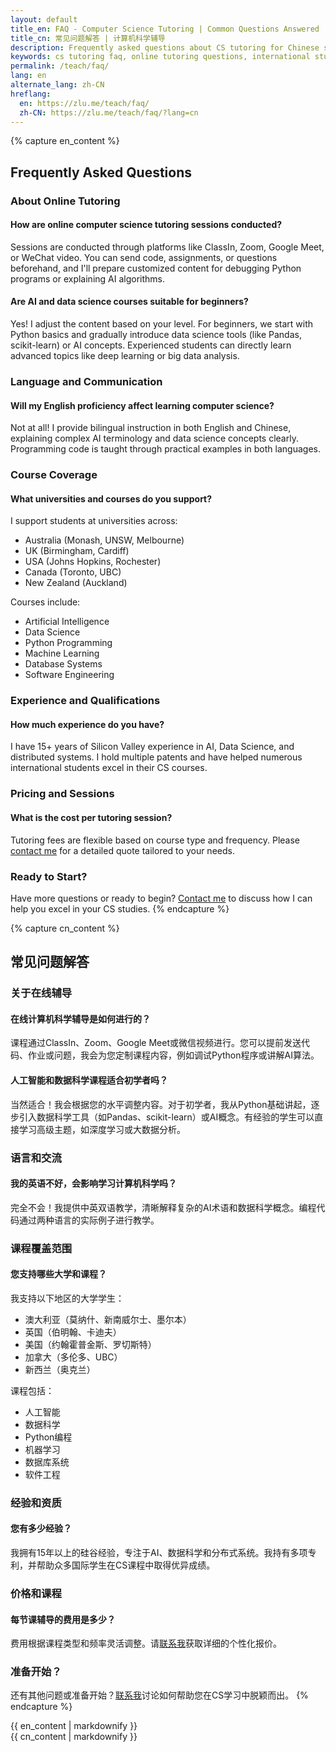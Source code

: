 ```yaml
---
layout: default
title_en: FAQ - Computer Science Tutoring | Common Questions Answered
title_cn: 常见问题解答 | 计算机科学辅导
description: Frequently asked questions about CS tutoring for Chinese students studying abroad. Get answers about online tutoring, course coverage, and teaching methods.
keywords: cs tutoring faq, online tutoring questions, international student help, 计算机辅导问答, 留学生辅导常见问题
permalink: /teach/faq/
lang: en
alternate_lang: zh-CN
hreflang:
  en: https://zlu.me/teach/faq/
  zh-CN: https://zlu.me/teach/faq/?lang=cn
---
```


<script type="application/ld+json">
{
  "@context": "https://schema.org",
  "@type": "FAQPage",
  "mainEntity": [{
    "@type": "Question",
    "name": "How are online computer science tutoring sessions conducted?",
    "acceptedAnswer": {
      "@type": "Answer",
      "text": "Sessions are conducted through platforms like ClassIn, Zoom, Google Meet, or WeChat video. You can send code, assignments, or questions beforehand, and I'll prepare customized content for debugging Python programs or explaining AI algorithms."
    }
  }, {
    "@type": "Question",
    "name": "Are AI and data science courses suitable for beginners?",
    "acceptedAnswer": {
      "@type": "Answer",
      "text": "Yes! I adjust the content based on your level. For beginners, we start with Python basics and gradually introduce data science tools (like Pandas, scikit-learn) or AI concepts. Experienced students can directly learn advanced topics like deep learning or big data analysis."
    }
  }, {
    "@type": "Question",
    "name": "Will my English proficiency affect learning computer science?",
    "acceptedAnswer": {
      "@type": "Answer",
      "text": "Not at all! I provide bilingual instruction in both English and Chinese, explaining complex AI terminology and data science concepts clearly. Programming code is taught through practical examples in both languages."
    }
  }, {
    "@type": "Question",
    "name": "What universities and courses do you support?",
    "acceptedAnswer": {
      "@type": "Answer",
      "text": "I support students at universities across Australia, UK, USA, Canada, and New Zealand. This includes institutions like Monash, UNSW, Johns Hopkins, University of Birmingham, and University of Auckland. Courses cover AI, Data Science, Python Programming, and more."
    }
  }, {
    "@type": "Question",
    "name": "How much experience do you have?",
    "acceptedAnswer": {
      "@type": "Answer",
      "text": "I have 15+ years of Silicon Valley experience in AI, Data Science, and distributed systems. I hold multiple patents and have helped numerous international students excel in their CS courses."
    }
  }, {
    "@type": "Question",
    "name": "What is the cost per tutoring session?",
    "acceptedAnswer": {
      "@type": "Answer",
      "text": "Tutoring fees are flexible based on course type and frequency. Please contact me directly for a detailed quote tailored to your needs."
    }
  }]
}
</script>

{% capture en_content %}
## Frequently Asked Questions

### About Online Tutoring

#### How are online computer science tutoring sessions conducted?
Sessions are conducted through platforms like ClassIn, Zoom, Google Meet, or WeChat video. You can send code, assignments, or questions beforehand, and I'll prepare customized content for debugging Python programs or explaining AI algorithms.

#### Are AI and data science courses suitable for beginners?
Yes! I adjust the content based on your level. For beginners, we start with Python basics and gradually introduce data science tools (like Pandas, scikit-learn) or AI concepts. Experienced students can directly learn advanced topics like deep learning or big data analysis.

### Language and Communication

#### Will my English proficiency affect learning computer science?
Not at all! I provide bilingual instruction in both English and Chinese, explaining complex AI terminology and data science concepts clearly. Programming code is taught through practical examples in both languages.

### Course Coverage

#### What universities and courses do you support?
I support students at universities across:
- Australia (Monash, UNSW, Melbourne)
- UK (Birmingham, Cardiff)
- USA (Johns Hopkins, Rochester)
- Canada (Toronto, UBC)
- New Zealand (Auckland)

Courses include:
- Artificial Intelligence
- Data Science
- Python Programming
- Machine Learning
- Database Systems
- Software Engineering

### Experience and Qualifications

#### How much experience do you have?
I have 15+ years of Silicon Valley experience in AI, Data Science, and distributed systems. I hold multiple patents and have helped numerous international students excel in their CS courses.

### Pricing and Sessions

#### What is the cost per tutoring session?
Tutoring fees are flexible based on course type and frequency. Please [contact me](mailto:hello@zlu.me) for a detailed quote tailored to your needs.

### Ready to Start?

Have more questions or ready to begin? [Contact me](mailto:hello@zlu.me) to discuss how I can help you excel in your CS studies.
{% endcapture %}

{% capture cn_content %}
## 常见问题解答

### 关于在线辅导

#### 在线计算机科学辅导是如何进行的？
课程通过ClassIn、Zoom、Google Meet或微信视频进行。您可以提前发送代码、作业或问题，我会为您定制课程内容，例如调试Python程序或讲解AI算法。

#### 人工智能和数据科学课程适合初学者吗？
当然适合！我会根据您的水平调整内容。对于初学者，我从Python基础讲起，逐步引入数据科学工具（如Pandas、scikit-learn）或AI概念。有经验的学生可以直接学习高级主题，如深度学习或大数据分析。

### 语言和交流

#### 我的英语不好，会影响学习计算机科学吗？
完全不会！我提供中英双语教学，清晰解释复杂的AI术语和数据科学概念。编程代码通过两种语言的实际例子进行教学。

### 课程覆盖范围

#### 您支持哪些大学和课程？
我支持以下地区的大学学生：
- 澳大利亚（莫纳什、新南威尔士、墨尔本）
- 英国（伯明翰、卡迪夫）
- 美国（约翰霍普金斯、罗切斯特）
- 加拿大（多伦多、UBC）
- 新西兰（奥克兰）

课程包括：
- 人工智能
- 数据科学
- Python编程
- 机器学习
- 数据库系统
- 软件工程

### 经验和资质

#### 您有多少经验？
我拥有15年以上的硅谷经验，专注于AI、数据科学和分布式系统。我持有多项专利，并帮助众多国际学生在CS课程中取得优异成绩。

### 价格和课程

#### 每节课辅导的费用是多少？
费用根据课程类型和频率灵活调整。请[联系我](mailto:hello@zlu.me)获取详细的个性化报价。

### 准备开始？

还有其他问题或准备开始？[联系我](mailto:hello@zlu.me)讨论如何帮助您在CS学习中脱颖而出。
{% endcapture %}

<div class="lang-en" id="en-content">{{ en_content | markdownify }}</div>
<div class="lang-cn" id="cn-content">{{ cn_content | markdownify }}</div>
